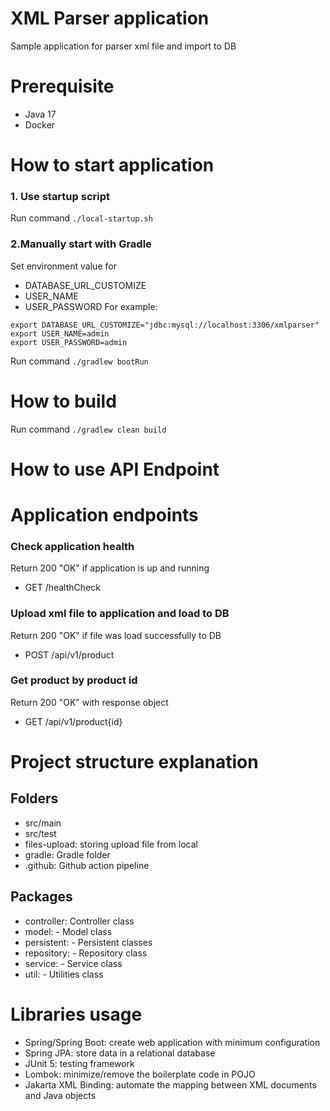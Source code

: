# XML Parser application
Sample application for parser xml file and import to DB

# Prerequisite
- Java 17
- Docker

# How to start application
### 1. Use startup script   
Run command ```./local-startup.sh```

### 2.Manually start with Gradle   
Set environment value for   
- DATABASE_URL_CUSTOMIZE 
- USER_NAME
- USER_PASSWORD
For example:
```
export DATABASE_URL_CUSTOMIZE="jdbc:mysql://localhost:3306/xmlparser"
export USER_NAME=admin
export USER_PASSWORD=admin
```
Run command ```./gradlew bootRun```

# How to build
Run command ```./gradlew clean build```

# How to use API Endpoint

# Application endpoints

### Check application health    
Return 200 "OK" if application is up and running
- GET /healthCheck   

### Upload xml file to application and load to DB   
Return 200 "OK" if file was load successfully to DB
- POST /api/v1/product

### Get product by product id
Return 200 "OK" with response object
- GET /api/v1/product{id}   

# Project structure explanation
## Folders
- src/main
- src/test
- files-upload: storing upload file from local 
- gradle: Gradle folder
- .github: Github action pipeline

## Packages
- controller: Controller class
- model: - Model class 
- persistent: - Persistent classes
- repository: - Repository class
- service: - Service class
- util: - Utilities class

# Libraries usage 
- Spring/Spring Boot: create web application with minimum configuration
- Spring JPA: store data in a relational database
- JUnit 5: testing framework
- Lombok: minimize/remove the boilerplate code in POJO
- Jakarta XML Binding: automate the mapping between XML documents and Java objects
